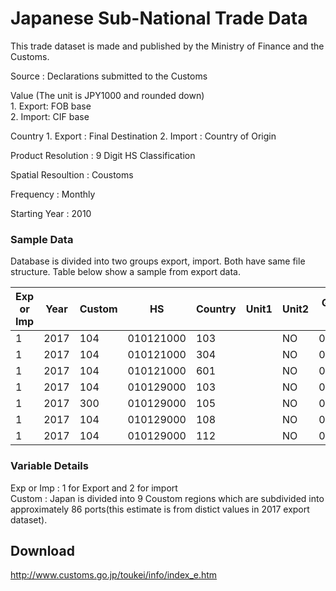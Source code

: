 # Japanese Sub-National Trade Data

This trade dataset is made and published by the Ministry of Finance and the Customs.  

Source : Declarations submitted to the Customs  

Value (The unit is JPY1000 and rounded down)  
    1. Export: FOB base  
    2. Import: CIF base  

Country
    1. Export : Final Destination
    2. Import : Country of Origin  

Product Resolution : 9 Digit HS Classification

Spatial Resoultion : Coustoms

Frequency : Monthly

Starting Year : 2010

### Sample Data
Database is divided into two groups export, import. Both have same file structure. Table below show a sample from export data.  

| Exp or Imp | Year | Custom | HS        | Country | Unit1 | Unit2 | Quantity1-Year | Quantity2-Year | Value-Year |
|------------|------|--------|-----------|---------|-------|-------|----------------|----------------|------------|
| 1          | 2017 | 104    | 010121000 | 103     |       | NO    | 0              | 3              | 2100       |
| 1          | 2017 | 104    | 010121000 | 304     |       | NO    | 0              | 1              | 1138       |
| 1          | 2017 | 104    | 010121000 | 601     |       | NO    | 0              | 6              | 1041487    |
| 1          | 2017 | 104    | 010129000 | 103     |       | NO    | 0              | 6              | 40200      |
| 1          | 2017 | 300    | 010129000 | 105     |       | NO    | 0              | 24             | 20972      |
| 1          | 2017 | 104    | 010129000 | 108     |       | NO    | 0              | 5              | 107479     |
| 1          | 2017 | 104    | 010129000 | 112     |       | NO    | 0              | 11             | 48183      |

### Variable Details
Exp or Imp : 1 for Export and 2 for import  
Custom : Japan is divided into 9 Coustom regions which are subdivided into approximately 86 ports(this estimate is from distict values in 2017 export dataset).  


## Download 
http://www.customs.go.jp/toukei/info/index_e.htm

